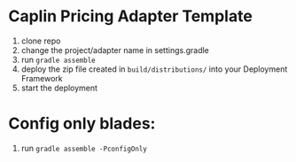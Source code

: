 # Caplin Pricing Adapter Template

1. clone repo
2. change the project/adapter name in settings.gradle
3. run `gradle assemble`
4. deploy the zip file created in `build/distributions/` into your Deployment Framework
5. start the deployment

# Config only blades:
1. run `gradle assemble -PconfigOnly`

